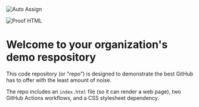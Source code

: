 ![Auto Assign](https://github.com/System-attack/demo-repository/actions/workflows/auto-assign.yml/badge.svg)

![Proof HTML](https://github.com/System-attack/demo-repository/actions/workflows/proof-html.yml/badge.svg)

# Welcome to your organization's demo respository
This code repository (or "repo") is designed to demonstrate the best GitHub has to offer with the least amount of noise.

The repo includes an `index.html` file (so it can render a web page), two GitHub Actions workflows, and a CSS stylesheet dependency.
